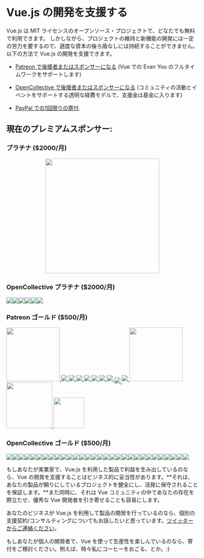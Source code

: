 # Vue.js の開発を支援する

Vue.js は MIT ライセンスのオープンソース・プロジェクトで、どなたでも無料で利用できます。
しかしながら、プロジェクトの維持と新機能の開発には一定の労力を要するので、適度な資本の後ろ盾なしには持続することができません。以下の方法で Vue.js の開発を支援できます。

- [Patreon で後援者またはスポンサーになる](https://www.patreon.com/evanyou) (Vue での Evan You のフルタイムワークをサポートします)

- [OpenCollective で後援者またはスポンサーになる](https://opencollective.com/vuejs) (コミュニティの活動とイベントをサポートする透明な経費モデルで、支援金は基金に入ります)

- [PayPal での1回限りの寄付](https://www.paypal.me/evanyou).

## 現在のプレミアムスポンサー:

### プラチナ ($2000/月)

<p style="text-align: center;">
  <a href="https://stdlib.com">
    <img style="width:300px" src="/images/stdlib.png">
  </a>
</p>

### OpenCollective プラチナ ($2000/月)

<p class="open-collective-sponsors sponsor-section">
  <a href="https://opencollective.com/vuejs/platinumsponsor/0/website" target="_blank"><img src="https://opencollective.com/vuejs/platinumsponsor/0/avatar.svg"></a><a href="https://opencollective.com/vuejs/platinumsponsor/1/website" target="_blank"><img src="https://opencollective.com/vuejs/platinumsponsor/1/avatar.svg"></a><a href="https://opencollective.com/vuejs/platinumsponsor/2/website" target="_blank"><img src="https://opencollective.com/vuejs/platinumsponsor/2/avatar.svg"></a><a href="https://opencollective.com/vuejs/platinumsponsor/3/website" target="_blank"><img src="https://opencollective.com/vuejs/platinumsponsor/3/avatar.svg"></a><a href="https://opencollective.com/vuejs/platinumsponsor/4/website" target="_blank"><img src="https://opencollective.com/vuejs/platinumsponsor/4/avatar.svg"></a><a href="https://opencollective.com/vuejs/platinumsponsor/5/website" target="_blank"><img src="https://opencollective.com/vuejs/platinumsponsor/5/avatar.svg"></a>
</p>

### Patreon ゴールド ($500/月)

<p class="patreon-sponsors sponsor-section">
  <a href="https://deepstreamhub.com" target="_blank" style="width:140px;top:1px">
    <img src="/images/deepstream.png" style="width:140px">
  </a><a href="https://jsfiddle.net">
    <img src="/images/jsfiddle.png">
  </a><a href="https://laravel.com">
    <img src="/images/laravel.png">
  </a><a href="https://chaitin.cn">
    <img src="/images/chaitin.png">
  </a><a href="https://htmlburger.com" target="_blank">
    <img src="/images/htmlburger.png">
  </a><a href="https://starter.someline.com/" target="_blank">
    <img src="/images/someline.png">
  </a><a href="http://monterail.com/" target="_blank">
    <img src="/images/monterail.png">
  </a><a href="https://www.2mhost.com/" target="_blank">
    <img src="/images/2mhost.png">
  </a><a href="https://vuejobs.com/?ref=vuejs" target="_blank" style="position:relative;top:6px">
    <img src="/images/vuejobs.svg">
  </a><a href="https://leanpub.com/vuejs2" target="_blank">
    <img src="/images/tmvuejs2.png">
  </a><a href="https://component.io" target="_blank" style="width:140px">
    <img src="/images/component_io.png" style="width:140px">
  </a><a href="https://www.v2ex.com/t/379389" target="_blank" style="width:120px;">
    <img src="/images/v2exer.png" style="width:120px;">
  </a><a href="https://www.xfive.co/" target="_blank" style="width:80px;">
    <img src="/images/xfive.png" style="width:80px">
  </a>
</p>

### OpenCollective ゴールド ($500/月)

<p class="open-collective-sponsors sponsor-section">
  <a href="https://opencollective.com/vuejs/goldsponsor/0/website" target="_blank"><img src="https://opencollective.com/vuejs/goldsponsor/0/avatar.svg"></a><a href="https://opencollective.com/vuejs/goldsponsor/1/website" target="_blank"><img src="https://opencollective.com/vuejs/goldsponsor/1/avatar.svg"></a><a href="https://opencollective.com/vuejs/goldsponsor/2/website" target="_blank"><img src="https://opencollective.com/vuejs/goldsponsor/2/avatar.svg"></a><a href="https://opencollective.com/vuejs/goldsponsor/3/website" target="_blank"><img src="https://opencollective.com/vuejs/goldsponsor/3/avatar.svg"></a><a href="https://opencollective.com/vuejs/goldsponsor/4/website" target="_blank"><img src="https://opencollective.com/vuejs/goldsponsor/4/avatar.svg"></a><a href="https://opencollective.com/vuejs/goldsponsor/5/website" target="_blank"><img src="https://opencollective.com/vuejs/goldsponsor/5/avatar.svg"></a><a href="https://opencollective.com/vuejs/goldsponsor/6/website" target="_blank"><img src="https://opencollective.com/vuejs/goldsponsor/6/avatar.svg"></a><a href="https://opencollective.com/vuejs/goldsponsor/7/website" target="_blank"><img src="https://opencollective.com/vuejs/goldsponsor/7/avatar.svg"></a><a href="https://opencollective.com/vuejs/goldsponsor/8/website" target="_blank"><img src="https://opencollective.com/vuejs/goldsponsor/8/avatar.svg"></a><a href="https://opencollective.com/vuejs/goldsponsor/9/website" target="_blank"><img src="https://opencollective.com/vuejs/goldsponsor/9/avatar.svg"></a><a href="https://opencollective.com/vuejs/goldsponsor/10/website" target="_blank"><img src="https://opencollective.com/vuejs/goldsponsor/10/avatar.svg"></a><a href="https://opencollective.com/vuejs/goldsponsor/11/website" target="_blank"><img src="https://opencollective.com/vuejs/goldsponsor/11/avatar.svg"></a><a href="https://opencollective.com/vuejs/goldsponsor/12/website" target="_blank"><img src="https://opencollective.com/vuejs/goldsponsor/12/avatar.svg"></a><a href="https://opencollective.com/vuejs/goldsponsor/13/website" target="_blank"><img src="https://opencollective.com/vuejs/goldsponsor/13/avatar.svg"></a><a href="https://opencollective.com/vuejs/goldsponsor/14/website" target="_blank"><img src="https://opencollective.com/vuejs/goldsponsor/14/avatar.svg"></a><a href="https://opencollective.com/vuejs/goldsponsor/15/website" target="_blank"><img src="https://opencollective.com/vuejs/goldsponsor/15/avatar.svg"></a><a href="https://opencollective.com/vuejs/goldsponsor/16/website" target="_blank"><img src="https://opencollective.com/vuejs/goldsponsor/16/avatar.svg"></a><a href="https://opencollective.com/vuejs/goldsponsor/17/website" target="_blank"><img src="https://opencollective.com/vuejs/goldsponsor/17/avatar.svg"></a><a href="https://opencollective.com/vuejs/goldsponsor/18/website" target="_blank"><img src="https://opencollective.com/vuejs/goldsponsor/18/avatar.svg"></a><a href="https://opencollective.com/vuejs/goldsponsor/19/website" target="_blank"><img src="https://opencollective.com/vuejs/goldsponsor/19/avatar.svg"></a><a href="https://opencollective.com/vuejs/goldsponsor/20/website" target="_blank"><img src="https://opencollective.com/vuejs/goldsponsor/20/avatar.svg"></a><a href="https://opencollective.com/vuejs/goldsponsor/21/website" target="_blank"><img src="https://opencollective.com/vuejs/goldsponsor/21/avatar.svg"></a><a href="https://opencollective.com/vuejs/goldsponsor/22/website" target="_blank"><img src="https://opencollective.com/vuejs/goldsponsor/22/avatar.svg"></a><a href="https://opencollective.com/vuejs/goldsponsor/23/website" target="_blank"><img src="https://opencollective.com/vuejs/goldsponsor/23/avatar.svg"></a><a href="https://opencollective.com/vuejs/goldsponsor/24/website" target="_blank"><img src="https://opencollective.com/vuejs/goldsponsor/24/avatar.svg"></a><a href="https://opencollective.com/vuejs/goldsponsor/25/website" target="_blank"><img src="https://opencollective.com/vuejs/goldsponsor/25/avatar.svg"></a><a href="https://opencollective.com/vuejs/goldsponsor/26/website" target="_blank"><img src="https://opencollective.com/vuejs/goldsponsor/26/avatar.svg"></a><a href="https://opencollective.com/vuejs/goldsponsor/27/website" target="_blank"><img src="https://opencollective.com/vuejs/goldsponsor/27/avatar.svg"></a><a href="https://opencollective.com/vuejs/goldsponsor/28/website" target="_blank"><img src="https://opencollective.com/vuejs/goldsponsor/28/avatar.svg"></a><a href="https://opencollective.com/vuejs/goldsponsor/29/website" target="_blank"><img src="https://opencollective.com/vuejs/goldsponsor/29/avatar.svg"></a>
</p>

もしあなたが実業家で、Vue.js を利用した製品で利益を生み出しているのなら、Vue の開発を支援することはビジネス的に妥当性があります。**それは、あなたの製品が頼りにしているプロジェクトを健全にし、活発に保守されることを保証します。**また同時に、それは Vue コミュニティの中であなたの存在を際立たせ、優秀な Vue 開発者を引き寄せることも容易にします。

あなたのビジネスが Vue.js を利用して製品の開発を行っているのなら、個別の支援契約/コンサルティングについてもお話したいと思っています。[ツイッターからご連絡ください](https://twitter.com/youyuxi)。

もしあなたが個人の開発者で、Vue を使って生産性を楽しんでいるのなら、寄付をご検討ください。例えば、時々私にコーヒーをおごる、とか。:)
